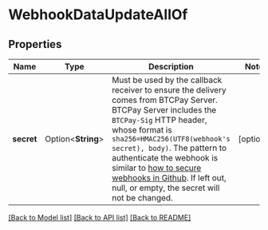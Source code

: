# WebhookDataUpdateAllOf

## Properties

Name | Type | Description | Notes
------------ | ------------- | ------------- | -------------
**secret** | Option<**String**> | Must be used by the callback receiver to ensure the delivery comes from BTCPay Server. BTCPay Server includes the `BTCPay-Sig` HTTP header, whose format is `sha256=HMAC256(UTF8(webhook's secret), body)`. The pattern to authenticate the webhook is similar to [how to secure webhooks in Github](https://docs.github.com/webhooks/securing/). If left out, null, or empty, the secret will not be changed. | [optional]

[[Back to Model list]](../README.md#documentation-for-models) [[Back to API list]](../README.md#documentation-for-api-endpoints) [[Back to README]](../README.md)


